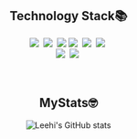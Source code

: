 <div align='center'>

## Technology Stack📚

  <p></p>

  <div align='center'>
    <img src="https://img.shields.io/badge/React-61DAFB?style=flat-square&logo=React&logoColor=white"/></a>&nbsp
    <img src="https://img.shields.io/badge/Vue.js-4FC08D?style=flat-square&logo=Vue.js&logoColor=white"/></a>&nbsp
    <img src="https://img.shields.io/badge/JavaScript-F7DF1E?style=flat-square&logo=JavaScript&logoColor=white"/>
    <img src="https://img.shields.io/badge/HTML5-E34F26?style=flat-square&logo=HTML5&logoColor=white"/></a>&nbsp
    <img src="https://img.shields.io/badge/css-1572B6?style=flat-square&logo=css3&logoColor=white"/></a>&nbsp
    <img src="https://img.shields.io/badge/Sass-CC6699?style=flat-square&logo=Sass&logoColor=white"/></a>&nbsp
    <br>
    <img src="https://img.shields.io/badge/C++-00599C?style=flat-square&logo=C%2B%2B&logoColor=white"/></a>&nbsp 
    <img src="https://img.shields.io/badge/C-A8B9CC?style=flat-square&logo=C&logoColor=white"/></a>&nbsp
  </div>

  <br/>
  <br/>
  
  ## MyStats🤓

![Leehi's GitHub stats](https://github-readme-stats.vercel.app/api?username=leehi0110&show_icons=true)

</div>
